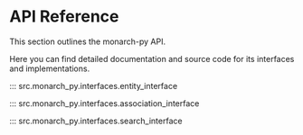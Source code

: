 # API Reference

This section outlines the monarch-py API.  

Here you can find detailed documentation and source code for its interfaces and implementations. 

::: src.monarch_py.interfaces.entity_interface

::: src.monarch_py.interfaces.association_interface

::: src.monarch_py.interfaces.search_interface